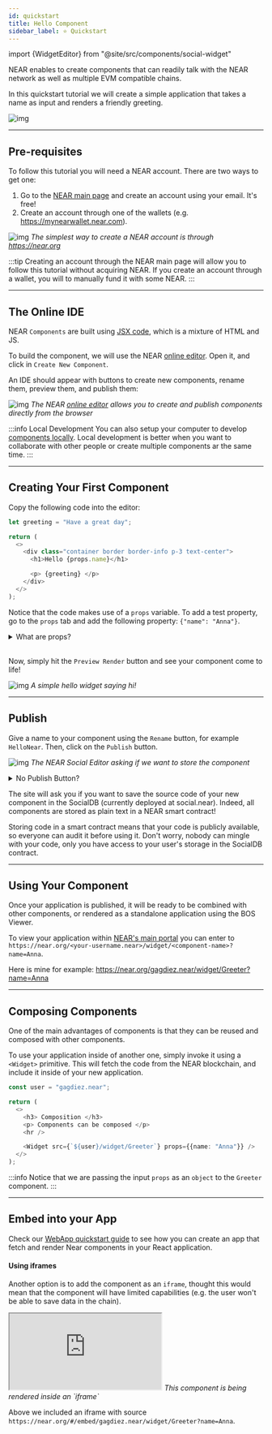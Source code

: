 ```yaml
---
id: quickstart
title: Hello Component
sidebar_label: ⭐ Quickstart
---
```


import {WidgetEditor} from "@site/src/components/social-widget"

NEAR enables to create components that can readily talk with the NEAR network as well as multiple EVM compatible chains.

In this quickstart tutorial we will create a simple application that takes a name as input and renders a friendly greeting.

![img](/docs/quickstart-1.png)

---

## Pre-requisites
To follow this tutorial you will need a NEAR account. There are two ways to get one:
1. Go to the [NEAR main page](https://near.org) and create an account using your email. It's free!
2. Create an account through one of the wallets (e.g. https://mynearwallet.near.com).

![img](/docs/near-create-account.png)
*The simplest way to create a NEAR account is through https://near.org*

:::tip
Creating an account through the NEAR main page will allow you to follow this tutorial without acquiring NEAR. If you create an account through a wallet, you will to manually fund it with some NEAR.
:::

---

## The Online IDE

NEAR `Components` are built using [JSX code](https://legacy.reactjs.org/docs/introducing-jsx.html), which is a mixture of HTML and JS. 

To build the component, we will use the NEAR [online editor](https://near.org/sandbox). Open it, and click in `Create New Component`.

An IDE should appear with buttons to create new components, rename them, preview them, and publish them:

![img](/docs/quickstart-editor-new.png)
*The NEAR [online editor](https://near.org/sandbox) allows you to create and publish components directly from the browser*

:::info Local Development
You can also setup your computer to develop [components locally](/bos/dev/intro). Local development is better when you want to collaborate with other people or create multiple components ar the same time.
:::

---

## Creating Your First Component

Copy the following code into the editor:

```ts
let greeting = "Have a great day";

return (
  <>
    <div class="container border border-info p-3 text-center">
      <h1>Hello {props.name}</h1>

      <p> {greeting} </p>
    </div>
  </>
);
```

Notice that the code makes use of a `props` variable. To add a test property, go to the `props` tab and add the following property: `{"name": "Anna"}`.

<details> 
<summary> What are props? </summary>

The `props` are a set of input parameters that are passed to the component when it is rendered. In this case, we are expecting a `name` property.

```jsx
<Component ... props={{name: "Anna"}} />
```

They will be passed to the component as an JSON object, so you can add as many properties as you want. For example, you could add a `color` property to change the color of the text.

</details>

<br />

Now, simply hit the `Preview Render` button and see your component come to life!

![img](/docs/quickstart-editor-preview.png)
*A simple hello widget saying hi!*

---

## Publish
Give a name to your component using the `Rename` button, for example `HelloNear`. Then, click on the `Publish` button.

![img](/docs/quickstart-save.png)
*The NEAR Social Editor asking if we want to store the component*

<details>
<summary> No Publish Button? </summary>
 If the button is not available, make sure you have signed-in to your [NEAR wallet](https://wallet.near.org) using the `Sign In` button of the editor.
</details>

The site will ask you if you want to save the source code of your new component in the SocialDB (currently deployed at social.near). Indeed, all components are stored as plain text in a NEAR smart contract!

Storing code in a smart contract means that your code is publicly available, so everyone can audit it before using it. Don't worry, nobody can mingle with your code, only you have access to your user's storage in the SocialDB contract. 

---

## Using Your Component
Once your application is published, it will be ready to be combined with other components, or rendered as a standalone application using the BOS Viewer. 

To view your application within [NEAR's main portal](https://near.org) you can enter to `https://near.org/<your-username.near>/widget/<component-name>?name=Anna`.

Here is mine for example: https://near.org/gagdiez.near/widget/Greeter?name=Anna

---

## Composing Components
One of the main advantages of components is that they can be reused and composed with other components.

To use your application inside of another one, simply invoke it using a `<Widget>` primitive. This will fetch the code from the NEAR blockchain, and include it inside of your new application.

<WidgetEditor>

```ts
const user = "gagdiez.near";

return (
  <>
    <h3> Composition </h3>
    <p> Components can be composed </p>
    <hr />

    <Widget src={`${user}/widget/Greeter`} props={{name: "Anna"}} />
  </>
);
```
</WidgetEditor>

:::info
Notice that we are passing the input `props` as an `object` to the `Greeter` component.
:::

---

## Embed into your App

Check our [WebApp quickstart guide](develop/integrate/quickstart-frontend) to see how you can create an app that fetch and render Near components in your React application.

#### Using iframes
Another option is to add the component as an `iframe`, thought this would mean that the component will have limited capabilities (e.g. the user won't be able to save data in the chain).

<iframe style={{"width": "100%", "height":"130px"}} src="https://near.org/#/embed/gagdiez.near/widget/Greeter?name=Anna"></iframe>
<em>This component is being rendered inside an `iframe`</em>

Above we included an iframe with source `https://near.org/#/embed/gagdiez.near/widget/Greeter?name=Anna`.